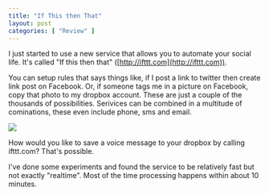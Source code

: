 ```yaml
---
title: "If This then That"
layout: post
categories: [ "Review" ]
---
```


I just started to use a new service that allows you to automate your social life. It's called "If this then that" ([http://ifttt.com](http://ifttt.com)). 

You can setup rules that says things like, if I post a link to twitter then create link post on Facebook. Or, if someone tags me in a picture on Facebook, copy that photo to my dropbox account. These are just a couple of the thousands of possibilities. Serivices can be combined in a multitude of cominations, these even include phone, sms and email.

<div class="vinette">
	<img src="files/images/untitled_picture.png" />
</div>

How would you like to save a voice message to your dropbox by calling ifttt.com? That's possible.

I've done some experiments and found the service to be relatively fast but not exactly "realtime".  Most of the time processing happens within about 10 minutes. 
